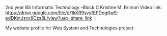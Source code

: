 2nd year BS Informatio Technology -Block C
Kristine M. Brimon
Video link: https://drive.google.com/file/d/1kKR9svyfEPDqg0wS-edDKmJsxx8Czs8L/view?usp=share_link

My website profile for Web System and Technologies project
